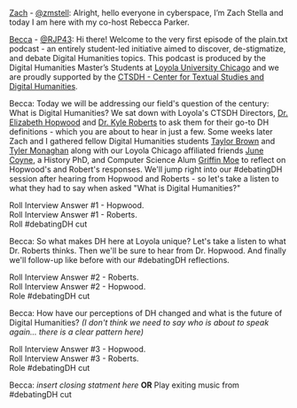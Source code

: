 [Zach](https://twitter.com/zstella48) - [@zmstell](https://github.com/zmstell): Alright, hello everyone in cyberspace, I’m Zach Stella and today I am here with my co-host Rebecca Parker.  
  
[Becca](https://twitter.com/bcpkr396) - [@RJP43](https://github.com/RJP43): Hi there! Welcome to the very first episode of the plain.txt podcast - an entirely student-led initiative aimed to discover, de-stigmatize, and debate Digital Humanities topics. This podcast is produced by the Digital Humanities Master’s Students at [Loyola University Chicago]() and we are proudly supported by the [CTSDH - Center for Textual Studies and Digital Humanities]().
  
Becca: Today we will be addressing our field's question of the century: What is Digital Humanities? We sat down with Loyola's CTSDH Directors, [Dr. Elizabeth Hopwood]() and [Dr. Kyle Roberts]() to ask them for their go-to DH definitions - which you are about to hear in just a few. Some weeks later Zach and I gathered fellow Digital Humanities students [Taylor Brown]() and [Tyler Monaghan]() along with our Loyola Chicago affiliated friends [June Coyne](), a History PhD, and Computer Science Alum [Griffin Moe]() to reflect on Hopwood's and Robert's responses. We'll jump right into our #debatingDH session after hearing from Hopwood and Roberts - so let's take a listen to what they had to say when asked "What is Digital Humanities?"     
  
Roll Interview Answer #1 - Hopwood.   
Roll Interview Answer #1 - Roberts.  
Roll #debatingDH cut  
  
Becca: So what makes DH here at Loyola unique? Let's take a listen to what Dr. Roberts thinks. Then we'll be sure to hear from Dr. Hopwood. And finally we'll follow-up like before with our #debatingDH reflections.  
  
Roll Interview Answer #2 - Roberts.   
Roll Interview Answer #2 - Hopwood.   
Role #debatingDH cut   
  
Becca: How have our perceptions of DH changed and what is the future of Digital Humanities? *(I don't think we need to say who is about to speak again... there is a clear pattern here)*  
  
Roll Interview Answer #3 - Hopwood.    
Roll Interview Answer #3 - Roberts.    
Role #debatingDH cut  
  
Becca: *insert closing statment here* **OR** Play exiting music from #debatingDH cut  
